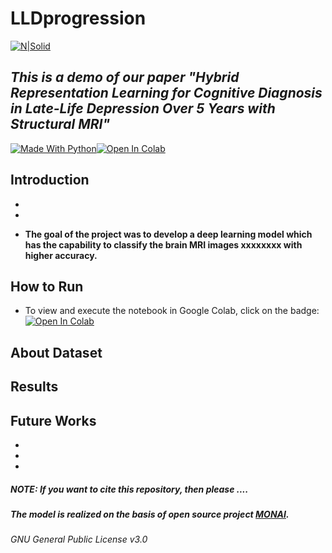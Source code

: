 # LLDprogression

[![N|Solid](https://mingxia.web.unc.edu/wp-content/uploads/sites/12411/2020/12/logo_MagicLab-horizontal-4.png)](https://mingxia.web.unc.edu/)

## _This is a demo of our paper "Hybrid Representation Learning for Cognitive Diagnosis in Late-Life Depression Over 5 Years with Structural MRI"_

[![Made With Python](https://img.shields.io/badge/Python-FFD43B?style=for-the-badge&logo=python&logoColor=black)](https://www.python.org/)[![Open In Colab](https://colab.research.google.com/assets/colab-badge.svg)](https://colab.research.google.com/github/goodaycoder/LLDprogression/blob/master/LLDProgressionClassification.ipynb)

## Introduction  
- 

- 

- **The goal of the project was to develop a deep learning model which has the capability to classify the brain MRI images xxxxxxxx with higher accuracy.**

## How to Run  
- To view and execute the notebook in Google Colab, click on the badge: [![Open In Colab](https://colab.research.google.com/assets/colab-badge.svg)](https://colab.research.google.com/github/goodaycoder/LLDprogression/blob/master/LLDProgressionClassification.ipynb)

## About Dataset  
    

## Results  




## Future Works  
- 
- 
- 

##### NOTE: If you want to cite this repository, then please ....
##### The model is realized on the basis of open source project [MONAI](https://github.com/Project-MONAI/MONAI).

###### GNU General Public License v3.0
